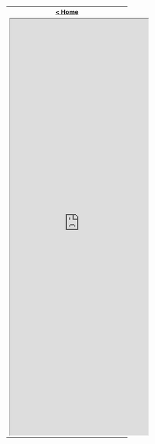 <table style="width:100%">
  <tr>
    <th><a href="/just-learn-this"> < Home </a></th>
  </tr>
  <tr>
    <td style="width:100%">
        <iframe src="https://cooervo.github.io/Algorithms-DataStructures-BigONotation/index.html" width="120%" height="1100"></iframe>
    </td>
  </tr>
</table>